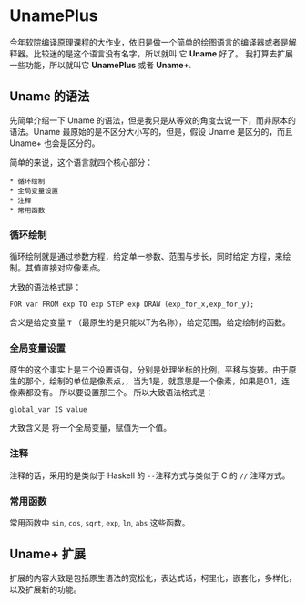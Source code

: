 # UnamePlus

今年软院编译原理课程的大作业，依旧是做一个简单的绘图语言的编译器或者是解释器。比较迷的是这个语言没有名字，所以就叫 它 **Uname** 好了。
我打算去扩展一些功能，所以就叫它 **UnamePlus** 或者 **Uname+**.

## Uname 的语法

先简单介绍一下 Uname 的语法，但是我只是从等效的角度去说一下，而非原本的语法。Uname 最原始的是不区分大小写的，但是，假设 Uname 是区分的，而且
Uname+ 也会是区分的。

简单的来说，这个语言就四个核心部分：

	* 循环绘制
	* 全局变量设置
	* 注释
	* 常用函数
	
### 循环绘制

循环绘制就是通过参数方程，给定单一参数、范围与步长，同时给定 方程，来绘制。其值直接对应像素点。

大致的语法格式是：

```
FOR var FROM exp TO exp STEP exp DRAW (exp_for_x,exp_for_y);
```

含义是给定变量 `T` （最原生的是只能以T为名称），给定范围，给定绘制的函数。

### 全局变量设置

原生的这个事实上是三个设置语句，分别是处理坐标的比例，平移与旋转。由于原生的那个，绘制的单位是像素点，，当为1是，就意思是一个像素，如果是0.1，连像素都没有。
所以要设置那三个。
所以大致语法格式是：

```
global_var IS value
```

大致含义是 将一个全局变量，赋值为一个值。

### 注释

注释的话，采用的是类似于 Haskell 的 `--`注释方式与类似于 C 的 `//` 注释方式。

### 常用函数

常用函数中 `sin`, `cos`, `sqrt`, `exp`, `ln`, `abs` 这些函数。


## Uname+ 扩展

扩展的内容大致是包括原生语法的宽松化，表达式话，柯里化，嵌套化，多样化，以及扩展新的功能。
